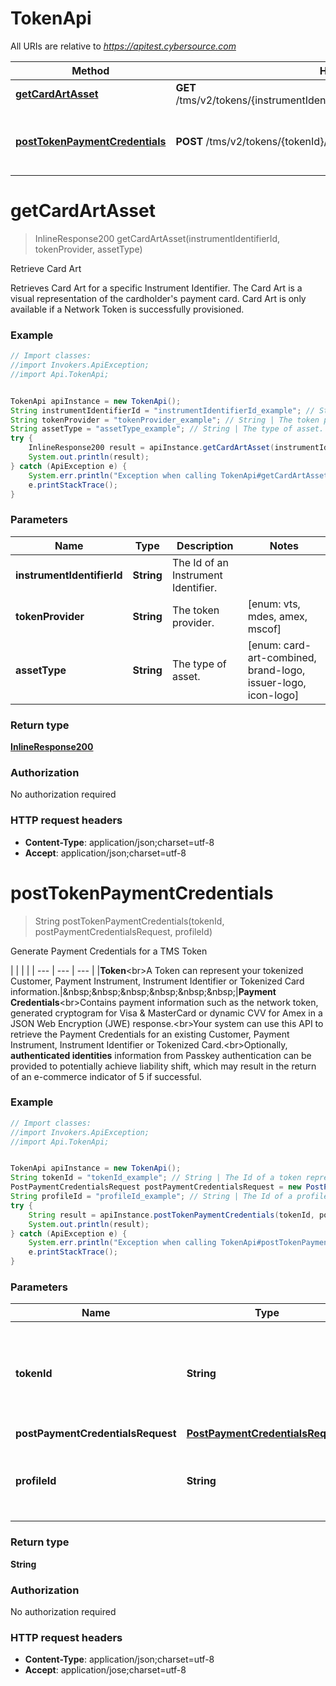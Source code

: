 # TokenApi

All URIs are relative to *https://apitest.cybersource.com*

Method | HTTP request | Description
------------- | ------------- | -------------
[**getCardArtAsset**](TokenApi.md#getCardArtAsset) | **GET** /tms/v2/tokens/{instrumentIdentifierId}/{tokenProvider}/assets/{assetType} | Retrieve Card Art
[**postTokenPaymentCredentials**](TokenApi.md#postTokenPaymentCredentials) | **POST** /tms/v2/tokens/{tokenId}/payment-credentials | Generate Payment Credentials for a TMS Token


<a name="getCardArtAsset"></a>
# **getCardArtAsset**
> InlineResponse200 getCardArtAsset(instrumentIdentifierId, tokenProvider, assetType)

Retrieve Card Art

Retrieves Card Art for a specific Instrument Identifier. The Card Art is a visual representation of the cardholder&#39;s payment card. Card Art is only available if a Network Token is successfully provisioned. 

### Example
```java
// Import classes:
//import Invokers.ApiException;
//import Api.TokenApi;


TokenApi apiInstance = new TokenApi();
String instrumentIdentifierId = "instrumentIdentifierId_example"; // String | The Id of an Instrument Identifier.
String tokenProvider = "tokenProvider_example"; // String | The token provider.
String assetType = "assetType_example"; // String | The type of asset.
try {
    InlineResponse200 result = apiInstance.getCardArtAsset(instrumentIdentifierId, tokenProvider, assetType);
    System.out.println(result);
} catch (ApiException e) {
    System.err.println("Exception when calling TokenApi#getCardArtAsset");
    e.printStackTrace();
}
```

### Parameters

Name | Type | Description  | Notes
------------- | ------------- | ------------- | -------------
 **instrumentIdentifierId** | **String**| The Id of an Instrument Identifier. |
 **tokenProvider** | **String**| The token provider. | [enum: vts, mdes, amex, mscof]
 **assetType** | **String**| The type of asset. | [enum: card-art-combined, brand-logo, issuer-logo, icon-logo]

### Return type

[**InlineResponse200**](InlineResponse200.md)

### Authorization

No authorization required

### HTTP request headers

 - **Content-Type**: application/json;charset=utf-8
 - **Accept**: application/json;charset=utf-8

<a name="postTokenPaymentCredentials"></a>
# **postTokenPaymentCredentials**
> String postTokenPaymentCredentials(tokenId, postPaymentCredentialsRequest, profileId)

Generate Payment Credentials for a TMS Token

|  |  |  |     | --- | --- | --- |     |**Token**&lt;br&gt;A Token can represent your tokenized Customer, Payment Instrument, Instrument Identifier or Tokenized Card information.|&amp;nbsp;&amp;nbsp;&amp;nbsp;&amp;nbsp;&amp;nbsp;&amp;nbsp;|**Payment Credentials**&lt;br&gt;Contains payment information such as the network token, generated cryptogram for Visa &amp; MasterCard or dynamic CVV for Amex in a JSON Web Encryption (JWE) response.&lt;br&gt;Your system can use this API to retrieve the Payment Credentials for an existing Customer, Payment Instrument, Instrument Identifier or Tokenized Card.&lt;br&gt;Optionally, **authenticated identities** information from Passkey authentication can be provided to potentially achieve liability shift, which may result in the return of an e-commerce indicator of 5 if successful. 

### Example
```java
// Import classes:
//import Invokers.ApiException;
//import Api.TokenApi;


TokenApi apiInstance = new TokenApi();
String tokenId = "tokenId_example"; // String | The Id of a token representing a Customer, Payment Instrument or Instrument Identifier.
PostPaymentCredentialsRequest postPaymentCredentialsRequest = new PostPaymentCredentialsRequest(); // PostPaymentCredentialsRequest | 
String profileId = "profileId_example"; // String | The Id of a profile containing user specific TMS configuration.
try {
    String result = apiInstance.postTokenPaymentCredentials(tokenId, postPaymentCredentialsRequest, profileId);
    System.out.println(result);
} catch (ApiException e) {
    System.err.println("Exception when calling TokenApi#postTokenPaymentCredentials");
    e.printStackTrace();
}
```

### Parameters

Name | Type | Description  | Notes
------------- | ------------- | ------------- | -------------
 **tokenId** | **String**| The Id of a token representing a Customer, Payment Instrument or Instrument Identifier. |
 **postPaymentCredentialsRequest** | [**PostPaymentCredentialsRequest**](PostPaymentCredentialsRequest.md)|  |
 **profileId** | **String**| The Id of a profile containing user specific TMS configuration. | [optional]

### Return type

**String**

### Authorization

No authorization required

### HTTP request headers

 - **Content-Type**: application/json;charset=utf-8
 - **Accept**: application/jose;charset=utf-8

